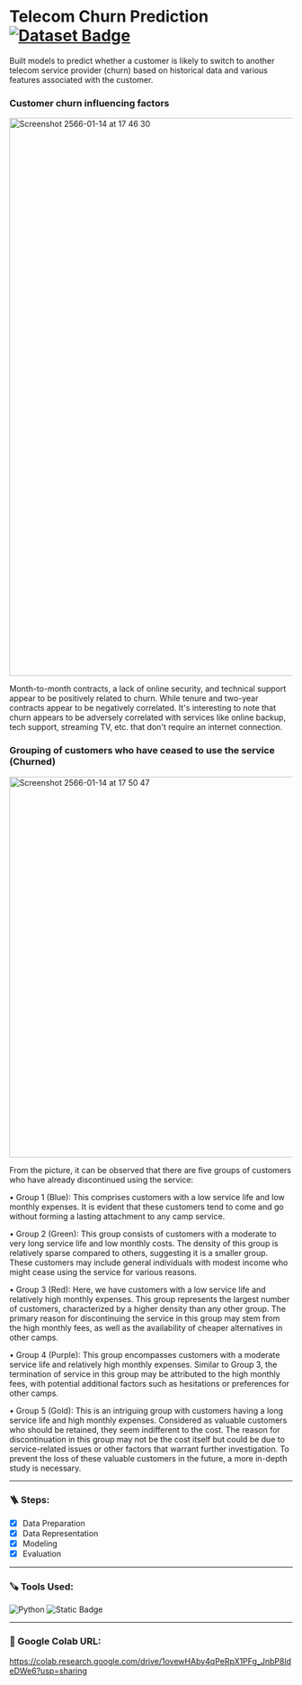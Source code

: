 # Telecom Churn Prediction <a href="https://www.kaggle.com/code/bandiatindra/telecom-churn-prediction/data"><img src="https://img.shields.io/badge/click-for%20dataset-blue" alt="Dataset Badge"></a>

Built models to predict whether a customer is likely to switch to another telecom service provider (churn) based on historical data and various features associated with the customer.

### Customer churn influencing factors

<img width="991" alt="Screenshot 2566-01-14 at 17 46 30" src="https://user-images.githubusercontent.com/99606444/212468254-62f31897-b2ee-4564-9b79-e2cec9c0ca54.png">

Month-to-month contracts, a lack of online security, and technical support appear to be positively related to churn. While tenure and two-year contracts appear to be negatively correlated.
It's interesting to note that churn appears to be adversely correlated with services like online backup, tech support, streaming TV, etc. that don't require an internet connection. 

### Grouping of customers who have ceased to use the service (Churned)

<img width="676" alt="Screenshot 2566-01-14 at 17 50 47" src="https://user-images.githubusercontent.com/99606444/212468410-6df8f794-5ed0-40ed-8eec-b3e2dc989237.png">

From the picture, it can be observed that there are five groups of customers who have already discontinued using the service:

• Group 1 (Blue): This comprises customers with a low service life and low monthly expenses. It is evident that these customers tend to come and go without forming a lasting attachment to any camp service.

• Group 2 (Green): This group consists of customers with a moderate to very long service life and low monthly costs. The density of this group is relatively sparse compared to others, suggesting it is a smaller group. These customers may include general individuals with modest income who might cease using the service for various reasons.

• Group 3 (Red): Here, we have customers with a low service life and relatively high monthly expenses. This group represents the largest number of customers, characterized by a higher density than any other group. The primary reason for discontinuing the service in this group may stem from the high monthly fees, as well as the availability of cheaper alternatives in other camps.

• Group 4 (Purple): This group encompasses customers with a moderate service life and relatively high monthly expenses. Similar to Group 3, the termination of service in this group may be attributed to the high monthly fees, with potential additional factors such as hesitations or preferences for other camps.

• Group 5 (Gold): This is an intriguing group with customers having a long service life and high monthly expenses. Considered as valuable customers who should be retained, they seem indifferent to the cost. The reason for discontinuation in this group may not be the cost itself but could be due to service-related issues or other factors that warrant further investigation. To prevent the loss of these valuable customers in the future, a more in-depth study is necessary.

---

### 🪜 Steps:
- [x] Data Preparation
- [x] Data Representation
- [x] Modeling
- [x] Evaluation

---

### 🪚 Tools Used:
![Python](https://img.shields.io/badge/python-%2320232a.svg?style=for-the-badge&logo=python&logoColor=%2361DAFB)
![Static Badge](https://img.shields.io/badge/google%20colab-%252320232a.svg?style=for-the-badge&logo=googlecolab&logoColor=%23FFA500&color=%23fbec7d)
  
---

### 🔗 Google Colab URL: 
<a href = "https://colab.research.google.com/drive/1ovewHAby4qPeRpX1PFg_JnbP8ldeDWe6?usp=sharing">https://colab.research.google.com/drive/1ovewHAby4qPeRpX1PFg_JnbP8ldeDWe6?usp=sharing</a>
